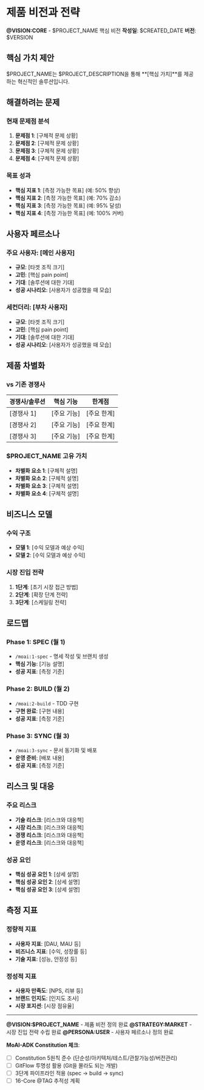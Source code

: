 # 제품 비전과 전략

**@VISION:CORE** - $PROJECT_NAME 핵심 비전
**작성일**: $CREATED_DATE
**버전**: $VERSION

## 핵심 가치 제안

$PROJECT_NAME는 $PROJECT_DESCRIPTION을 통해 **[핵심 가치]**를 제공하는 혁신적인 솔루션입니다.

## 해결하려는 문제

### 현재 문제점 분석

1. **문제점 1**: [구체적 문제 상황]
2. **문제점 2**: [구체적 문제 상황]
3. **문제점 3**: [구체적 문제 상황]
4. **문제점 4**: [구체적 문제 상황]

### 목표 성과

- **핵심 지표 1**: [측정 가능한 목표] (예: 50% 향상)
- **핵심 지표 2**: [측정 가능한 목표] (예: 70% 감소)
- **핵심 지표 3**: [측정 가능한 목표] (예: 95% 달성)
- **핵심 지표 4**: [측정 가능한 목표] (예: 100% 커버)

## 사용자 페르소나

### 주요 사용자: [메인 사용자]
- **규모**: [타겟 조직 크기]
- **고민**: [핵심 pain point]
- **기대**: [솔루션에 대한 기대]
- **성공 시나리오**: [사용자가 성공했을 때 모습]

### 세컨더리: [부차 사용자]
- **규모**: [타겟 조직 크기]
- **고민**: [핵심 pain point]
- **기대**: [솔루션에 대한 기대]
- **성공 시나리오**: [사용자가 성공했을 때 모습]

## 제품 차별화

### vs 기존 경쟁사

| 경쟁사/솔루션 | 핵심 기능 | 한계점 |
|-------------|----------|--------|
| [경쟁사 1] | [주요 기능] | [주요 한계] |
| [경쟁사 2] | [주요 기능] | [주요 한계] |
| [경쟁사 3] | [주요 기능] | [주요 한계] |

### $PROJECT_NAME 고유 가치

- **차별화 요소 1**: [구체적 설명]
- **차별화 요소 2**: [구체적 설명]
- **차별화 요소 3**: [구체적 설명]
- **차별화 요소 4**: [구체적 설명]

## 비즈니스 모델

### 수익 구조
- **모델 1**: [수익 모델과 예상 수익]
- **모델 2**: [수익 모델과 예상 수익]

### 시장 진입 전략
1. **1단계**: [초기 시장 접근 방법]
2. **2단계**: [확장 단계 전략]
3. **3단계**: [스케일링 전략]

## 로드맵

### Phase 1: SPEC (월 1)
- `/moai:1-spec` - 명세 작성 및 브랜치 생성
- **핵심 기능**: [기능 설명]
- **성공 지표**: [측정 기준]

### Phase 2: BUILD (월 2)
- `/moai:2-build` - TDD 구현
- **구현 완료**: [구현 내용]
- **성공 지표**: [측정 기준]

### Phase 3: SYNC (월 3)
- `/moai:3-sync` - 문서 동기화 및 배포
- **운영 준비**: [배포 내용]
- **성공 지표**: [측정 기준]

## 리스크 및 대응

### 주요 리스크
- **기술 리스크**: [리스크와 대응책]
- **시장 리스크**: [리스크와 대응책]
- **경쟁 리스크**: [리스크와 대응책]
- **운영 리스크**: [리스크와 대응책]

### 성공 요인
- **핵심 성공 요인 1**: [상세 설명]
- **핵심 성공 요인 2**: [상세 설명]
- **핵심 성공 요인 3**: [상세 설명]

## 측정 지표

### 정량적 지표
- **사용자 지표**: [DAU, MAU 등]
- **비즈니스 지표**: [수익, 성장률 등]
- **기술 지표**: [성능, 안정성 등]

### 정성적 지표
- **사용자 만족도**: [NPS, 리뷰 등]
- **브랜드 인지도**: [인지도 조사]
- **시장 포지션**: [시장 점유율]

---

**@VISION:$PROJECT_NAME** - 제품 비전 정의 완료
**@STRATEGY:MARKET** - 시장 진입 전략 수립 완료
**@PERSONA:USER** - 사용자 페르소나 정의 완료

**MoAI-ADK  Constitution 체크**:
- [ ] Constitution 5원칙 준수 (단순성/아키텍처/테스트/관찰가능성/버전관리)
- [ ] GitFlow 투명성 활용 (Git을 몰라도 되는 개발)
- [ ] 3단계 파이프라인 적용 (spec → build → sync)
- [ ] 16-Core @TAG 추적성 계획